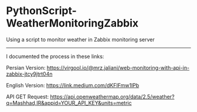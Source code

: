# PythonScript-WeatherMonitoringZabbix
Using a script to monitor weather in Zabbix monitoring server

--------------

I documented the process in these links:

Persian Version: https://virgool.io/@mrz.jaliani/web-monitoring-with-api-in-zabbix-jtcy9jtrt04n


English Version: https://link.medium.com/dKFIFmw1lPb


API GET Request:
  https://api.openweathermap.org/data/2.5/weather?q=Mashhad,IR&appid=YOUR_API_KEY&units=metric

